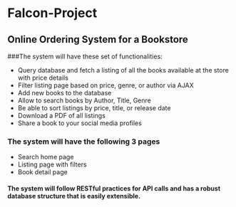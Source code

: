 # Falcon-Project
## Online Ordering System for a Bookstore
###The system will have these set of functionalities:
* Query database and fetch a listing of all the books available at the store with price details
* Filter listing page based on price, genre, or author via AJAX
* Add new books to the database
* Allow to search books by Author, Title, Genre
* Be able to sort listings by price, title, or release date
* Download a PDF of all listings
* Share a book to your social media profiles


### The system will have the following  3 pages
* Search home page 
* Listing page with filters
* Book detail page


#### The system will follow RESTful practices for API calls and has  a robust database structure that is easily extensible. 
